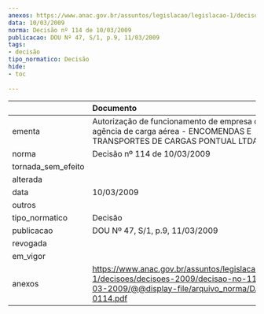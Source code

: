 ```yaml
---
anexos: https://www.anac.gov.br/assuntos/legislacao/legislacao-1/decisoes/decisoes-2009/decisao-no-114-de-10-03-2009/@@display-file/arquivo_norma/DA2009-0114.pdf
data: 10/03/2009
norma: Decisão nº 114 de 10/03/2009
publicacao: DOU Nº 47, S/1, p.9, 11/03/2009
tags:
- decisão
tipo_normatico: Decisão
hide: 
- toc 
 
---
```


|                    | Documento                                                                                                                                                 |
|:-------------------|:----------------------------------------------------------------------------------------------------------------------------------------------------------|
| ementa             | Autorização de funcionamento de empresa como agência de carga aérea - ENCOMENDAS E TRANSPORTES DE CARGAS PONTUAL LTDA.                                    |
| norma              | Decisão nº 114 de 10/03/2009                                                                                                                              |
| tornada_sem_efeito |                                                                                                                                                           |
| alterada           |                                                                                                                                                           |
| data               | 10/03/2009                                                                                                                                                |
| outros             |                                                                                                                                                           |
| tipo_normatico     | Decisão                                                                                                                                                   |
| publicacao         | DOU Nº 47, S/1, p.9, 11/03/2009                                                                                                                           |
| revogada           |                                                                                                                                                           |
| em_vigor           |                                                                                                                                                           |
| anexos             | https://www.anac.gov.br/assuntos/legislacao/legislacao-1/decisoes/decisoes-2009/decisao-no-114-de-10-03-2009/@@display-file/arquivo_norma/DA2009-0114.pdf |